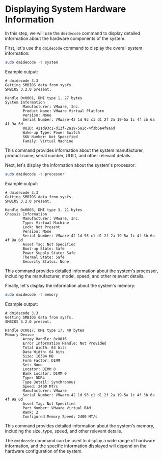 # Displaying System Hardware Information

In this step, we will use the `dmidecode` command to display detailed information about the hardware components of the system.

First, let's use the `dmidecode` command to display the overall system information:

```bash
sudo dmidecode -t system
```

Example output:

```
# dmidecode 3.3
Getting SMBIOS data from sysfs.
SMBIOS 3.2.0 present.

Handle 0x0001, DMI type 1, 27 bytes
System Information
        Manufacturer: VMware, Inc.
        Product Name: VMware Virtual Platform
        Version: None
        Serial Number: VMware-42 1d 93 c1 d1 2f 2a 19-5a 1c 4f 3b 6a 4f 9a 6d
        UUID: 421d93c1-d12f-2a19-5a1c-4f3b6a4f9a6d
        Wake-up Type: Power Switch
        SKU Number: Not Specified
        Family: Virtual Machine
```

This command provides information about the system manufacturer, product name, serial number, UUID, and other relevant details.

Next, let's display the information about the system's processor:

```bash
sudo dmidecode -t processor
```

Example output:

```
# dmidecode 3.3
Getting SMBIOS data from sysfs.
SMBIOS 3.2.0 present.

Handle 0x0003, DMI type 3, 21 bytes
Chassis Information
        Manufacturer: VMware, Inc.
        Type: Virtual Machine
        Lock: Not Present
        Version: None
        Serial Number: VMware-42 1d 93 c1 d1 2f 2a 19-5a 1c 4f 3b 6a 4f 9a 6d
        Asset Tag: Not Specified
        Boot-up State: Safe
        Power Supply State: Safe
        Thermal State: Safe
        Security Status: None
```

This command provides detailed information about the system's processor, including the manufacturer, model, speed, and other relevant details.

Finally, let's display the information about the system's memory:

```bash
sudo dmidecode -t memory
```

Example output:

```
# dmidecode 3.3
Getting SMBIOS data from sysfs.
SMBIOS 3.2.0 present.

Handle 0x0017, DMI type 17, 40 bytes
Memory Device
        Array Handle: 0x0016
        Error Information Handle: Not Provided
        Total Width: 64 bits
        Data Width: 64 bits
        Size: 16384 MB
        Form Factor: DIMM
        Set: None
        Locator: DIMM 0
        Bank Locator: DIMM 0
        Type: DDR4
        Type Detail: Synchronous
        Speed: 2400 MT/s
        Manufacturer: VMware
        Serial Number: VMware-42 1d 93 c1 d1 2f 2a 19-5a 1c 4f 3b 6a 4f 9a 6d
        Asset Tag: Not Specified
        Part Number: VMware Virtual RAM
        Rank: 2
        Configured Memory Speed: 2400 MT/s
```

This command provides detailed information about the system's memory, including the size, type, speed, and other relevant details.

The `dmidecode` command can be used to display a wide range of hardware information, and the specific information displayed will depend on the hardware configuration of the system.
